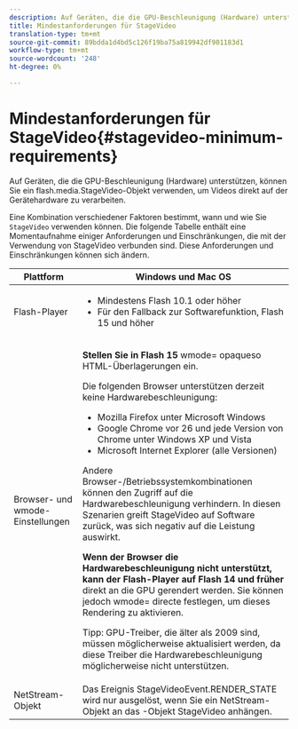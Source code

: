 ```yaml
---
description: Auf Geräten, die die GPU-Beschleunigung (Hardware) unterstützen, können Sie ein flash.media.StageVideo-Objekt verwenden, um Videos direkt auf der Gerätehardware zu verarbeiten.
title: Mindestanforderungen für StageVideo
translation-type: tm+mt
source-git-commit: 89bdda1d4bd5c126f19ba75a819942df901183d1
workflow-type: tm+mt
source-wordcount: '248'
ht-degree: 0%

---
```



# Mindestanforderungen für StageVideo{#stagevideo-minimum-requirements}

Auf Geräten, die die GPU-Beschleunigung (Hardware) unterstützen, können Sie ein flash.media.StageVideo-Objekt verwenden, um Videos direkt auf der Gerätehardware zu verarbeiten.

<!--<a id="section_64DDAA8DB215493E8A7CA6636819D350"></a>-->

Eine Kombination verschiedener Faktoren bestimmt, wann und wie Sie `StageVideo` verwenden können. Die folgende Tabelle enthält eine Momentaufnahme einiger Anforderungen und Einschränkungen, die mit der Verwendung von StageVideo verbunden sind. Diese Anforderungen und Einschränkungen können sich ändern.

<table id="table_882F4462A5AE47E28A60A39D112164A7"> 
 <thead> 
  <tr> 
   <th colname="col1" class="entry"> Plattform </th> 
   <th colname="col2" class="entry"> Windows und Mac OS </th> 
  </tr>
 </thead>
 <tbody> 
  <tr> 
   <td colname="col1"> Flash-Player </td> 
   <td colname="col2"> 
    <ul id="ul_s42_lm2_jp"> 
     <li id="li_308FA9EC206B437A9EE04C29F9480B73">Mindestens Flash 10.1 oder höher </li> 
     <li id="li_5898EDB0D12A43389076BCC7F4A27A0A">Für den Fallback zur Softwarefunktion, Flash 15 und höher </li> 
    </ul> </td> 
  </tr> 
  <tr> 
   <td colname="col1">Browser- und <span class="codeph"> wmode</span>-Einstellungen </td> 
   <td colname="col2"> <p><b>Stellen Sie in Flash 15</b>  <span class="codeph"> wmode=</span> opaqueso HTML-Überlagerungen ein. </p> <p>Die folgenden Browser unterstützen derzeit keine Hardwarebeschleunigung: 
     <ul id="ul_frv_ykf_jp"> 
      <li id="li_3D407A61FEE042A9B85A6EFACA6D7719">Mozilla Firefox unter Microsoft Windows </li> 
      <li id="li_39B85AC352564DA8B86EA826638F1F4B">Google Chrome vor 26 und jede Version von Chrome unter Windows XP und Vista </li> 
      <li id="li_0042BA6070C849E6B7C4B4BF4333F712">Microsoft Internet Explorer (alle Versionen) </li> 
     </ul>Andere Browser-/Betriebssystemkombinationen können den Zugriff auf die Hardwarebeschleunigung verhindern. In diesen Szenarien greift <span class="codeph"> StageVideo</span> auf Software zurück, was sich negativ auf die Leistung auswirkt. </p> <p><b>Wenn der Browser die Hardwarebeschleunigung nicht unterstützt, kann der Flash-Player auf Flash 14 und früher</b> direkt an die GPU gerendert werden. Sie können jedoch  <span class="codeph"> wmode=</span> directe festlegen, um dieses Rendering zu aktivieren. <p>Tipp:  GPU-Treiber, die älter als 2009 sind, müssen möglicherweise aktualisiert werden, da diese Treiber die Hardwarebeschleunigung möglicherweise nicht unterstützen. </p> </p> </td> 
  </tr> 
  <tr> 
   <td colname="col1"> NetStream-Objekt </td> 
   <td colname="col2">Das Ereignis <span class="codeph"> StageVideoEvent.RENDER_STATE</span> wird nur ausgelöst, wenn Sie ein <span class="codeph"> NetStream</span>-Objekt an das <span class="codeph">-Objekt StageVideo</span> anhängen. </td> 
  </tr> 
 </tbody> 
</table>

